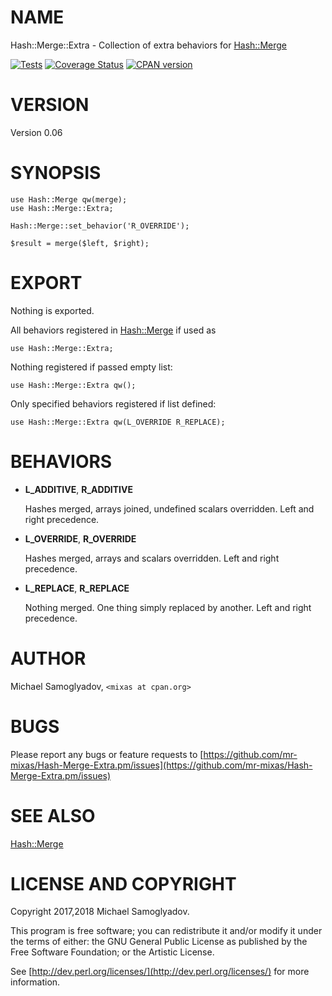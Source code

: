 # NAME

Hash::Merge::Extra - Collection of extra behaviors for [Hash::Merge](https://metacpan.org/pod/Hash%3A%3AMerge)

<div>
    <a href="https://github.com/mr-mixas/Hash-Merge-Extra.pm/actions?query=branch%3Amaster"><img src="https://github.com/mr-mixas/Hash-Merge-Extra.pm/actions/workflows/test.yaml/badge.svg?branch=master" alt="Tests"/></a>
    <a href='https://coveralls.io/github/mr-mixas/Hash-Merge-Extra.pm?branch=master'><img src='https://coveralls.io/repos/github/mr-mixas/Hash-Merge-Extra.pm/badge.svg?branch=master' alt='Coverage Status'/></a>
    <a href="https://badge.fury.io/pl/Hash-Merge-Extra"><img src="https://badge.fury.io/pl/Hash-Merge-Extra.svg" alt="CPAN version"/></a>
</div>

# VERSION

Version 0.06

# SYNOPSIS

    use Hash::Merge qw(merge);
    use Hash::Merge::Extra;

    Hash::Merge::set_behavior('R_OVERRIDE');

    $result = merge($left, $right);

# EXPORT

Nothing is exported.

All behaviors registered in [Hash::Merge](https://metacpan.org/pod/Hash%3A%3AMerge) if used as

    use Hash::Merge::Extra;

Nothing registered if passed empty list:

    use Hash::Merge::Extra qw();

Only specified behaviors registered if list defined:

    use Hash::Merge::Extra qw(L_OVERRIDE R_REPLACE);

# BEHAVIORS

- **L\_ADDITIVE**, **R\_ADDITIVE**

    Hashes merged, arrays joined, undefined scalars overridden. Left and right
    precedence.

- **L\_OVERRIDE**, **R\_OVERRIDE**

    Hashes merged, arrays and scalars overridden. Left and right precedence.

- **L\_REPLACE**, **R\_REPLACE**

    Nothing merged. One thing simply replaced by another. Left and right
    precedence.

# AUTHOR

Michael Samoglyadov, `<mixas at cpan.org>`

# BUGS

Please report any bugs or feature requests to
[https://github.com/mr-mixas/Hash-Merge-Extra.pm/issues](https://github.com/mr-mixas/Hash-Merge-Extra.pm/issues)

# SEE ALSO

[Hash::Merge](https://metacpan.org/pod/Hash%3A%3AMerge)

# LICENSE AND COPYRIGHT

Copyright 2017,2018 Michael Samoglyadov.

This program is free software; you can redistribute it and/or modify it
under the terms of either: the GNU General Public License as published
by the Free Software Foundation; or the Artistic License.

See [http://dev.perl.org/licenses/](http://dev.perl.org/licenses/) for more information.
